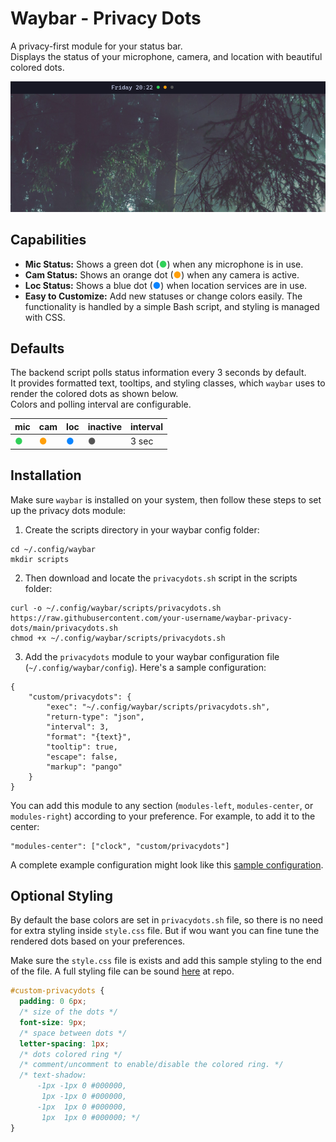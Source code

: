 # Waybar - Privacy Dots

A privacy-first module for your status bar.  
Displays the status of your microphone, camera, and location with beautiful colored dots.

![Status dots displayed in Waybar showing microphone, camera, and location indicators in green, orange, and blue](./assets/waybar-privacy-dots2.png)

## Capabilities

- **Mic Status:** Shows a green dot (<span style="color:#30D158;">●</span>) when any microphone is in use.
- **Cam Status:** Shows an orange dot (<span style="color:#FF9F0A;">●</span>) when any camera is active.
- **Loc Status:** Shows a blue dot (<span style="color:#0A84FF;">●</span>) when location services are in use.
- **Easy to Customize:** Add new statuses or change colors easily. The functionality is handled by a simple Bash script, and styling is managed with CSS.

## Defaults

The backend script polls status information every 3 seconds by default.  
It provides formatted text, tooltips, and styling classes, which `waybar` uses to render the colored dots as shown below.  
Colors and polling interval are configurable.

| mic | cam | loc | inactive | interval |
|-----|-----|-----|----------|----------|
| <span style="color:#30D158;">●</span> | <span style="color:#FF9F0A;">●</span> | <span style="color:#0A84FF;">●</span> | <span style="color:#555555;">●</span> | 3 sec |


## Installation

Make sure `waybar` is installed on your system, then follow these steps to set up the privacy dots module:

1. Create the scripts directory in your waybar config folder:
```shell
cd ~/.config/waybar 
mkdir scripts
```

2. Then download and locate the `privacydots.sh` script in the scripts folder:
```shell
curl -o ~/.config/waybar/scripts/privacydots.sh https://raw.githubusercontent.com/your-username/waybar-privacy-dots/main/privacydots.sh
chmod +x ~/.config/waybar/scripts/privacydots.sh
```
3. Add the `privacydots` module to your waybar configuration file (`~/.config/waybar/config`). Here's a sample configuration:

```jsonc
{
    "custom/privacydots": {
        "exec": "~/.config/waybar/scripts/privacydots.sh",
        "return-type": "json",
        "interval": 3,
        "format": "{text}",
        "tooltip": true,
        "escape": false,
        "markup": "pango"
    }
}
```

You can add this module to any section (`modules-left`, `modules-center`, or `modules-right`) according to your preference. For example, to add it to the center:

```jsonc
"modules-center": ["clock", "custom/privacydots"]
```

A complete example configuration might look like this [sample configuration](/config/waybar/config.jsonc).



## Optional Styling
By default the base colors are set in `privacydots.sh` file, so there is no need for extra styling inside `style.css` file. But if wou want you can fine tune the rendered dots based on your preferences.

Make sure the `style.css` file is exists and add this sample styling to the end of the file. A full styling file  can be sound [here](/config/waybar/style.css) at repo.
```css
#custom-privacydots {
  padding: 0 6px;
  /* size of the dots */
  font-size: 9px;
  /* space between dots */
  letter-spacing: 1px;
  /* dots colored ring */
  /* comment/uncomment to enable/disable the colored ring. */
  /* text-shadow:
      -1px -1px 0 #000000,
       1px -1px 0 #000000,
      -1px  1px 0 #000000,
       1px  1px 0 #000000; */
}
```
